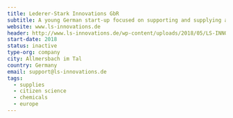 ```yaml
---
title: Lederer-Stark Innovations GbR
subtitle: A young German start-up focused on supporting and supplying all German and European DIY-Biologists and -Chemists.
website: www.ls-innovations.de
header: http://www.ls-innovations.de/wp-content/uploads/2018/05/LS-INNOVATIONS-GbR-Logo-005-small-square-symbol-cut.jpg
start-date: 2018
status: inactive
type-org: company
city: Allmersbach im Tal
country: Germany
email: support@ls-innovations.de
tags:
  - supplies
  - citizen science
  - chemicals
  - europe
---
```

